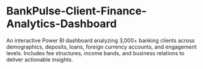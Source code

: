 # BankPulse-Client-Finance-Analytics-Dashboard
An interactive Power BI dashboard analyzing 3,000+ banking clients across demographics, deposits, loans, foreign currency accounts, and engagement levels. Includes fee structures, income bands, and business relations to deliver actionable insights.
